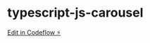 # typescript-js-carousel

[Edit in Codeflow ⚡️](https://stackblitz.com/~/github.com/gebrina/typescript-js-carousel)